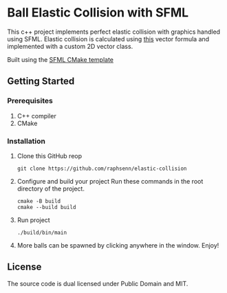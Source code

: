 # Ball Elastic Collision with SFML

This c++ project implements perfect elastic collision with graphics handled using SFML. Elastic collision is calculated using [this](https://en.wikipedia.org/wiki/Elastic_collision#:~:text=In%20an%20angle%2Dfree%20representation%2C%20the%20changed%20velocities%20are%20computed%20using%20the%20centers%20x1%20and%20x2%20at%20the%20time%20of%20contact%20as) vector formula and implemented with a custom 2D vector class. 

Built using the [SFML CMake template](https://github.com/SFML/cmake-sfml-project)

## Getting Started

### Prerequisites

1. C++ compiler
2. CMake

### Installation

1. Clone this GitHub reop
   
   ```
   git clone https://github.com/raphsenn/elastic-collision
   ```
1. Configure and build your project
    Run these commands in the root directory of the project.

    ```
    cmake -B build
    cmake --build build
    ```
1. Run project
   
    ```
    ./build/bin/main
    ```
1. More balls can be spawned by clicking anywhere in the window. Enjoy!

## License

The source code is dual licensed under Public Domain and MIT.
